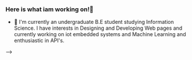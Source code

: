 ### Here is  what iam working on!👋

- 🔭 I'm currently an undergraduate B.E student studying Information Science. I have interests in Designing and Developing Web pages and currently working on iot embedded systems and Machine Learning and enthusiastic in API's.


-->
 
